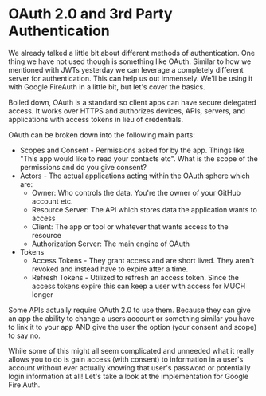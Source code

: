# OAuth 2.0 and 3rd Party Authentication

We already talked a little bit about different methods of authentication. One thing we have not used though is something like OAuth. Similar to how we mentioned with JWTs yesterday we can leverage a completely different server for authentication. This can help us out immensely. We'll be using it with Google FireAuth in a little bit, but let's cover the basics.

Boiled down, OAuth is a standard so client apps can have secure delegated access. It works over HTTPS and authorizes devices, APIs, servers, and applications with access tokens in lieu of credentials.

OAuth can be broken down into the following main parts:

- Scopes and Consent - Permissions asked for by the app. Things like "This app would like to read your contacts etc". What is the scope of the permissions and do you give consent?
- Actors - The actual applications acting within the OAuth sphere which are:
  - Owner: Who controls the data. You're the owner of your GitHub account etc.
  - Resource Server: The API which stores data the application wants to access
  - Client: The app or tool or whatever that wants access to the resource
  - Authorization Server: The main engine of OAuth
- Tokens
  - Access Tokens - They grant access and are short lived. They aren't revoked and instead have to expire after a time.
  - Refresh Tokens - Utilized to refresh an access token. Since the access tokens expire this can keep a user with access for MUCH longer

Some APIs actually require OAuth 2.0 to use them. Because they can give an app the ability to change a users account or something similar you have to link it to your app AND give the user the option (your consent and scope) to say no.

While some of this might all seem complicated and unneeded what it really allows you to do is gain access (with consent) to information in a user's account without ever actually knowing that user's password or potentially login information at all! Let's take a look at the implementation for Google Fire Auth.
